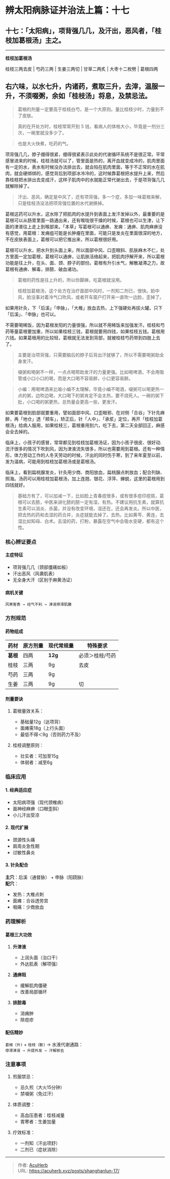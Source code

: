 # 辨太阳病脉证并治法上篇：十七


## 十七：「太阳病」，项背强几几，及汗出，恶风者，「桂枝加葛根汤」主之。

<!--more-->

---
**桂枝加葛根汤**

桂枝三两去皮 | 芍药三两 | 生姜三两切 | 甘草二两炙 | 大枣十二枚劈 | 葛根四两

右六味，以水七升，内诸药，煮取三升，去滓，温服一升，不须啜粥，余如「桂枝汤」将息，及禁忌法。
---

> 葛根的剂量一定要高于桂枝白芍，是一个大原则。量比桂枝少时，力量到不了皮肤。

> 真的在开处方时，桂枝常常开到 5 钱，看病人的体格大小，毕竟是一剂分三次，一碗里就没多少了。

> 也是大火快煮，吃药的气。

项背强几几，脖子绷得很紧，绷得很紧表示此处的代谢循环系统不是很正常。平常感冒进来的时候，桂枝汤就可以了，管里面是热的，离开血就变成冷的，肌肉里面有一定的水，表水有时候没办法排出去，就会陷在肌肉里面，等于不正常的水在肌肉，就会硬绑绑的，感觉背后到项部冰冷冷的，这时候靠葛根把水提升上来，然后靠桂枝把水排出去变成汗，这样子肌肉中的水就能正常代谢出去，于是项背强几几就解除掉了。

> 汗出、恶风，确定是中风了，还有项背强，多一个症，多加一味葛根来解，只是桂枝汤没法把项背强位置的水代谢换掉。

葛根这药可以升水，这水除了把肌肉的水提升到表面上发汗发掉以外，最重要的是葛根可以从肠胃里面一路通出来，还有喉咙很干燥的时候，葛根也可以生津，让下面的津液往上走上到喉部来。「本草」写葛根可以通痹、发痈：通痹、肌肉麻痹没有感觉，用葛根：发痈疽可能是长肿瘤在里面，可能只是发炎在里面很深的地方，不在皮肤表面上，葛根可以把它推出来，所以葛根很好用。

葛根可以升水，把水升到头面上来，所以面部中风、口歪眼斜、肌肤麻木不仁，处方里面一定加葛根，葛根可以通痹，让肌肤活络起来，把肌肉抒解开来，所以葛根功能是往上升，在头、面、颈、脖子的部份。葛根有升引水气，解散凝滞之力，故葛根有通痹、解毒，排脓、破血诸功。

> 葛根的药性是往上升的，所以你脚麻，吃葛根就没用。

> 桂枝加葛根汤，这个处方在治疗面部中风时，一剂知二剂已，很快。脸中风，脸没事对着冷气口吹风，或者开车窗户打开来一直吹一边脸，歪掉了。

如果用针灸，下「后溪」「申脉」，「大椎」放血去热，上下强硬处再拔火罐。只下「后溪」、「申脉」也可以。

不需要喝稀饭，因为葛根发阳的力量很强，所以就不用稀饭来加强发汗。桂枝和芍药等量葛根要加重，所以如果桂枝三钱，葛根就要用四钱，如果桂枝五钱。葛根用六钱。如果葛根用的比较轻，葛根就无法发到背部，就被桂枝芍药带到四肢上去了。

> 主要是治项背强，只需要脑后的脖子后背出汗就够了，所以不需要喝粥助全身发汗。

> 啜粥和喝粥不一样，一点点喝帮助发汗的力量更强。比如喝啤酒，不会用吸管或小口小口的喝，而是大口喝不容易醉，小口更容易醉。

> 小编：用喝啤酒来比喻小编不太理解，毕竟小编不喝酒，啜粥可以喝更热一点的粥，边吹边喝，大口喝下的粥肯定不会太热，要不烧死人。一碗的粥下肚，小口喝的粥更热，总热量会更高一些，更发汗。

如果要葛根到脸部就要重用，譬如面部中风、口歪眼邪、在对侧「合谷」下针先麻醉，再「地仓」透「颊车」，矫正后，针「人中」、「承浆」定位，再开「桂枝加葛根汤」给病人服用，如果桂枝三，葛根重用到六，吃下去，第二天全部回正，麻感会全去掉的。

临床上，小孩子的感冒，常常都见到桂枝加葛根汤证，因为小孩子很皮、很好动.流汗很多的情况下吹到风，因为津液流失很多，所以也需要用到葛根。还有一种情形，体力劳动工作的人冬天劳动的时候，汗出的同时伤于寒，到了来年夏至以前，发为温病，可能用到桂枝加葛根汤或是葛根汤。

临床上，看到扁桃腺发炎，针灸用少商、商阳放血，扁桃腺点刺放血；配合列缺、照海。汤药可以用桂枝加葛根汤，加上连翘、银花、浮萍、蝉蜕，这里的葛根用到四钱就好。

> 基础方有了，可以加减一下，比如脸上青春痘很多，或有很多痘印痘斑，葛根可以去脓，中医来讲化脓的脓一定有湿，有热。不建议用抗生素，就算抗生素可以消炎、杀菌，并没有改变环境，湿还在，还会再发炎。所以中医，把去热的药和去湿的药合并，炎症就能去掉了。去热，比如黄芩、黄连，去湿比如知母、白术。去湿的药，打粉，暴露在空气中会吸水变硬，都有这个性。

### 核心辨证要点
#### 主症特征
- 项背强几几（颈部僵痛如板）
- 汗出恶风（风袭肌表）
- 无全身大汗（区别于麻黄汤证）

#### 病机关键
`风寒客表 → 经气不利 → 津液停滞肌腠`

### 方剂规范
#### 药物组成
| 药材   | 原方剂量 | 现代常规量 | 特殊要求          |
|--------|----------|------------|-------------------|
| **葛根** | 四两     | **12g**    | 必须＞桂枝/芍药   |
| 桂枝   | 三两     | 9g         | 去皮              |
| 芍药   | 三两     | 9g         |                   |
| 生姜   | 三两     | 9g         | 切                |

#### 剂量要诀
1. 葛根量效关系：
   - 基础量12g（达项背）
   - 面瘫需18g（上行头面）
   - 最低不得＜9g（否则药力不及）

2. 桂枝调整原则：
   - 壮实者：可加至15g
   - 体弱者：减至6g

### 临床应用
#### 1. 经典适应症
- 太阳病项强（现代颈椎病）
- 面神经麻痹（口眼歪斜）
- 小儿汗出受凉

#### 2. 现代扩展
- 颈源性头痛
- 肩周炎急性期
- 过敏性鼻炎

#### 3. 针灸配合
**主穴**：后溪（通督脉） + 申脉（阳跷脉）  
**配穴**：
- 发热：大椎点刺
- 面瘫：合谷透劳宫
- 咽痛：少商放血

### 药理解析
#### 葛根三大功效
1. **升津液**  
   - 上润头面（治口干）
   - 外达肌表（解项强）

2. **通痹阻**  
   - 缓解肌肉僵硬
   - 改善局部循环

3. **排脓毒**  
   - 消痈肿
   - 除痘疹

#### 配伍精妙
`葛根（升)` + `桂枝（散)` → 水液代谢通路：  
`停滞津液 → 升提外发 → 汗解邪去`

### 注意事项
1. 煎服禁忌：
   - 忌久煎（大火15分钟）
   - 禁啜粥（免过汗）

2. 体质调整：
   - 高血压患者：桂枝减量
   - 胃寒者：生姜加量

3. 疗效标准：
   - 一剂知（汗出项舒）
   - 二剂已（症状消除）

---

> 作者: [AcuHerb](https://acuherb.xyz)  
> URL: https://acuherb.xyz/posts/shanghanlun-17/  

